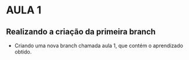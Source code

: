 # AULA 1
## Realizando a criação da primeira branch
- Criando uma nova branch chamada aula 1, que contém o aprendizado obtido.